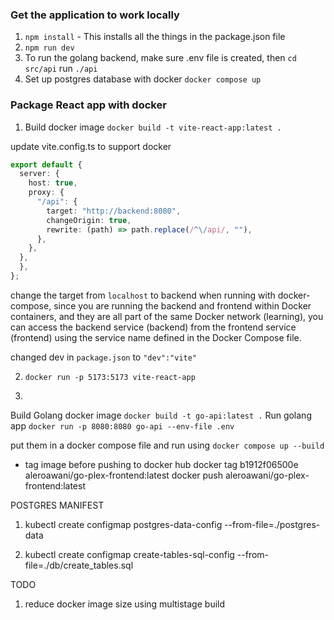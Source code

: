### Get the application to work locally 

1. `npm install` - This installs all the things in the package.json file
2. `npm run dev`
3.  To run the golang backend, make sure .env file is created, then `cd src/api` run `./api`
4. Set up postgres database with docker `docker compose up`

### Package React app with docker
1. Build docker image `docker build -t vite-react-app:latest .`

update vite.config.ts to support docker 
```ts
export default {
  server: {
    host: true,
    proxy: {
      "/api": {
        target: "http://backend:8080",
        changeOrigin: true,
        rewrite: (path) => path.replace(/^\/api/, ""),
      },
    },
  },
  },
};
```
change the target from `localhost` to backend when running with docker-compose, since you are running the backend and frontend within Docker containers, and they are all part of the same Docker network (learning), you can access the backend service (backend) from the frontend service (frontend) using the service name defined in the Docker Compose file.

changed dev in `package.json` to `"dev":"vite"`

2. `docker run -p 5173:5173 vite-react-app`

3. 
Build Golang docker image `docker build -t go-api:latest .`
Run golang app `docker run -p 8080:8080 go-api --env-file .env`

put them in a docker compose file and run using `docker compose up --build`



- tag image before pushing to docker hub 
docker tag b1912f06500e aleroawani/go-plex-frontend:latest
docker push aleroawani/go-plex-frontend:latest


POSTGRES MANIFEST 
1. kubectl create configmap postgres-data-config --from-file=./postgres-data

2. kubectl create configmap create-tables-sql-config --from-file=./db/create_tables.sql


TODO 
1. reduce docker image size using multistage build 

